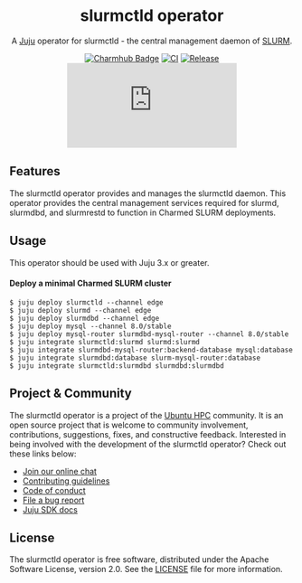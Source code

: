 <div align="center">

# slurmctld operator

A [Juju](https://juju.is) operator for slurmctld - the central management daemon of [SLURM](https://slurm.schedmd.com/overview.html).

[![Charmhub Badge](https://charmhub.io/slurmctld/badge.svg)](https://charmhub.io/slurmctld)
[![CI](https://github.com/omnivector-solutions/slurmctld-operator/actions/workflows/ci.yaml/badge.svg)](https://github.com/omnivector-solutions/slurmctld-operator/actions/workflows/ci.yaml/badge.svg)
[![Release](https://github.com/omnivector-solutions/slurmctld-operator/actions/workflows/release.yaml/badge.svg)](https://github.com/omnivector-solutions/slurmctld-operator/actions/workflows/release.yaml/badge.svg)
[![Matrix](https://img.shields.io/matrix/ubuntu-hpc%3Amatrix.org?logo=matrix&label=ubuntu-hpc)](https://matrix.to/#/#ubuntu-hpc:matrix.org)

</div>

## Features

The slurmctld operator provides and manages the slurmctld daemon. This operator provides the central management services required for slurmd, slurmdbd, and slurmrestd to function in Charmed SLURM deployments.

## Usage

This operator should be used with Juju 3.x or greater.

#### Deploy a minimal Charmed SLURM cluster

```shell
$ juju deploy slurmctld --channel edge
$ juju deploy slurmd --channel edge
$ juju deploy slurmdbd --channel edge
$ juju deploy mysql --channel 8.0/stable
$ juju deploy mysql-router slurmdbd-mysql-router --channel 8.0/stable
$ juju integrate slurmctld:slurmd slurmd:slurmd
$ juju integrate slurmdbd-mysql-router:backend-database mysql:database
$ juju integrate slurmdbd:database slurm-mysql-router:database
$ juju integrate slurmctld:slurmdbd slurmdbd:slurmdbd
```

## Project & Community

The slurmctld operator is a project of the [Ubuntu HPC](https://discourse.ubuntu.com/t/high-performance-computing-team/35988) 
community. It is an open source project that is welcome to community involvement, contributions, suggestions, fixes, and 
constructive feedback. Interested in being involved with the development of the slurmctld operator? Check out these links below:

* [Join our online chat](https://matrix.to/#/#ubuntu-hpc:matrix.org)
* [Contributing guidelines](./CONTRIBUTING.md)
* [Code of conduct](https://ubuntu.com/community/ethos/code-of-conduct)
* [File a bug report](https://github.com/omnivector-solutions/slurmctld-operator/issues)
* [Juju SDK docs](https://juju.is/docs/sdk)

## License

The slurmctld operator is free software, distributed under the Apache Software License, version 2.0. See the [LICENSE](./LICENSE) file for more information.
